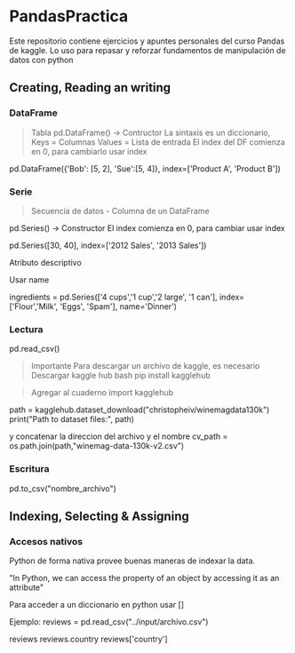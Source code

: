 # PandasPractica
Este repositorio contiene ejercicios y apuntes personales del curso Pandas de kaggle. Lo uso para repasar y reforzar fundamentos de manipulación de datos con python

## Creating, Reading an writing

### DataFrame
> Tabla
pd.DataFrame() -> Contructor
La sintaxis es un diccionario, Keys = Columnas Values = Lista de entrada
El index del DF comienza en 0, para cambiarlo usar index


pd.DataFrame({'Bob': [5, 2], 'Sue':[5, 4]}, index=['Product A', 'Product B'])

### Serie
> Secuencia de datos -  Columna de un DataFrame

pd.Series() -> Constructor
El index comienza en 0, para cambiar usar index

pd.Series([30, 40], index=['2012 Sales', '2013 Sales'])

Atributo descriptivo

Usar name

ingredients = pd.Series(['4 cups','1 cup','2 large', '1 can'], index=['Flour','Milk', 'Eggs', 'Spam'], name='Dinner')


### Lectura

pd.read_csv()

> Importante
> Para descargar un archivo de kaggle, es necesario
> Descargar kaggle hub
bash
pip install kagglehub

> Agregar al cuaderno
import kagglehub

path = kagglehub.dataset_download("christopheiv/winemagdata130k")
print("Path to dataset files:", path)

y concatenar la direccion del archivo y el nombre
cv_path = os.path.join(path,"winemag-data-130k-v2.csv")

### Escritura

pd.to_csv("nombre_archivo")


## Indexing, Selecting & Assigning

### Accesos nativos

Python de forma nativa provee buenas maneras de indexar la data.

"In Python, we can access the property of an object by accessing it as an attribute"

Para acceder a un diccionario en python usar []

Ejemplo:
reviews = pd.read_csv("../input/archivo.csv")

reviews
reviews.country
reviews['country']